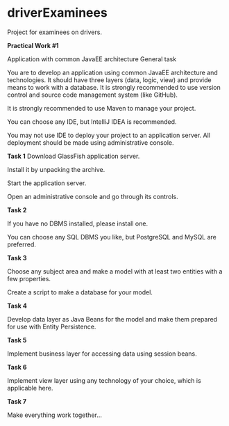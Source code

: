 # driverExaminees
Project for examinees on drivers.

**Practical Work #1** 

Application with common JavaEE architecture
General task

You are to develop an application using common JavaEE architecture and technologies. It
should have three layers (data, logic, view) and provide means to work with a database.
It is strongly recommended to use version control and source code management system (like
GitHub).

It is strongly recommended to use Maven to manage your project.

You can choose any IDE, but IntelliJ IDEA is recommended.

You may not use IDE to deploy your project to an application server. All deployment should be
made using administrative console.

**Task 1**
Download GlassFish application server.

Install it by unpacking the archive.

Start the application server.

Open an administrative console and go through its controls.


**Task 2**

If you have no DBMS installed, please install one.

You can choose any SQL DBMS you like, but PostgreSQL and MySQL are preferred.


**Task 3**

Choose any subject area and make a model with at least two entities with a few properties.

Create a script to make a database for your model.


**Task 4**

Develop data layer as Java Beans for the model and make them prepared for use with Entity
Persistence.


**Task 5**

Implement business layer for accessing data using session beans.


**Task 6**

Implement view layer using any technology of your choice, which is applicable here.


**Task 7**

Make everything work together…